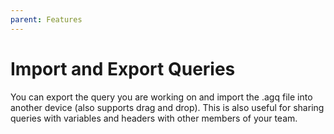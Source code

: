 ```yaml
---
parent: Features
---
```


# Import and Export Queries

You can export the query you are working on and import the .agq file into another device
(also supports drag and drop). This is also useful for sharing queries with variables and headers
with other members of your team.
